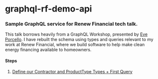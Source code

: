 # graphql-rf-demo-api
### Sample GraphQL service for Renew Financial tech talk.

This talk borrows heavily from a GraphQL Workshop, presented by [Eve Porcello](https://github.com/eveporcello). I have rebuilt the schema using types and queries relevant to my work at Renew Financial, where we build software to help make clean energy financing available to homeowners. 

#### Steps
1. [Define our Contractor and ProductType Types + First Query](https://github.com/akuttruff/graphql-rf-demo-api/tree/create-initial-types-and-queries)
